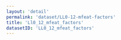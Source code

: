 ```yaml
---
layout: 'detail'
permalink: 'dataset/LL0-12-mfeat-factors'
title: 'Ll0_12_mfeat_factors'
datasetID: 'LL0_12_mfeat_factors'
---
```

